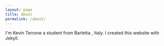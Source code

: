 ```yaml
---
layout: page
title: About
permalink: /about/
---
```


I'm Kevin Terrone a student from Barletta , Italy.
I created this website with Jekyll.

